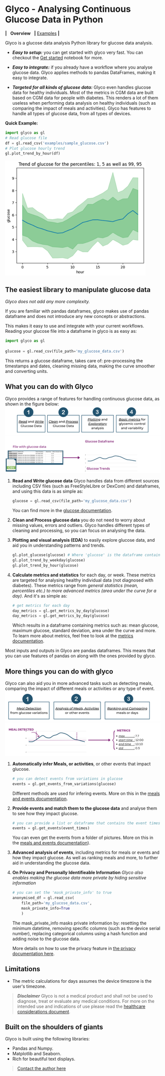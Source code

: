 # Glyco - Analysing Continuous Glucose Data in Python

**|** &nbsp; **Overview** &nbsp; **|** [Examples](https://github.com/nidhog/glyco/blob/main/docs/examples.md) **|**

Glyco is a glucose data analysis Python library for glucose data analysis.

* ***Easy to setup:*** you can get started with glyco very fast. 
You can checkout the [Get started](Get%20started.ipynb) notebook for more.
* ***Easy to integrate:*** if you already have a workflow where you analyse glucose data. Glyco applies methods to pandas DataFrames, making it easy to integrate.

* ***Targeted for all kinds of glucose data:*** Glyco even handles glucose data for healthy individuals. Most of the metrics in CGM data are built based on CGM data for people with diabetes. This renders a lot of them useless when performing data analysis on healthy individuals (such as comparing the impact of meals and activities). Glyco has features to handle all types of glucose data, from all types of devices.

**Quick Example:**
```Python
import glyco as gl
# Read glucose file
df = gl.read_csv('examples/sample_glucose.csv')
# Plot glucose hourly trend
gl.plot_trend_by_hour(df)
```
![image](https://raw.githubusercontent.com/nidhog/glyco/main/docs/images/stats-glucose-hourtrend.png "Figure 0.a")
## The easiest library to manipulate glucose data
*Glyco does not add any more complexity.*

If you are familiar with pandas dataframes, glyco makes use of pandas dataframe and does not introduce any new concepts or abstractions.

This makes it easy to use and integrate with your current workflows.
Reading your glucose file into a dataframe in glyco is as easy as:
```Python
import glyco as gl

glucose = gl.read_csv(file_path='my_glucose_data.csv')
```
This returns a glucose dataframe, takes care of: pre-processing the timestamps and dates, cleaning missing data, making the curve smoother and converting units.
## What you can do with Glyco
Glyco provides a range of features for handling continuous glucose data, as shown in the figure below:
![image](https://raw.githubusercontent.com/nidhog/glyco/main/docs/images/basic-features.png "Figure 1.a")
![image](https://raw.githubusercontent.com/nidhog/glyco/main/docs/images/basic-features-example.png "Figure 1.b")

1. **Read and Write glucose data** Glyco handles data from different sources including CSV files (such as FreeStyleLibre or DexCom) and dataframes, and using this data is as simple as:

    ```Python
    glucose = gl.read_csv(file_path='my_glucose_data.csv')
    ```
    You can find more in the [glucose documentation](https://github.com/nidhog/glyco/blob/main/docs/concepts/glucose.md).
2. **Clean and Process glucose data** you do not need to worry about missing values, errors and outliers. Glyco handles different types of cleaning and processing, so you can focus on analysing the data.
3. **Plotting and visual analysis (EDA)** to easily explore glucose data, and aid you in understanding patterns and trends.

    ```Python
    gl.plot_glucose(glucose) # Where 'glucose' is the dataframe containing glucose
    gl.plot_trend_by_weekday(glucose)
    gl.plot_trend_by_hour(glucose)
    ```
4. **Calculate metrics and statistics**  for each day, or week. These metrics are targeted for analysing healthy individual data (not diagnosed with diabetes). These metrics range from *general statistics (mean, percentiles etc.) to more advanced metrics (area under the curve for a day)*. And it's as simple as:
    ```Python
    # get metrics for each day
    day_metrics = gl.get_metrics_by_day(glucose)
    day_metrics = gl.get_metrics_by_day(glucose)
    ```
    Which results in a dataframe containing metrics such as: mean glucose, maximum glucose, standard deviation, area under the curve and more. To learn more about metrics, feel free to look at the [metrics documentation](https://github.com/nidhog/glyco/blob/main/docs/concepts/metrics.md).

Most inputs and outputs in Glyco are pandas dataframes. This means that you can use features of pandas on along with the ones provided by glyco.

## More things you can do with glyco
Glyco can also aid you in more advanced tasks such as detecting meals, comparing the impact of different meals or activities or any type of event. 
![image](https://raw.githubusercontent.com/nidhog/glyco/main/docs/images/advanced-features.png "Figure 2.a" )
![image](https://raw.githubusercontent.com/nidhog/glyco/main/docs/images/advanced-features-example.png "Figure 2.b" )

1. **Automatically infer Meals, or activities**, or other events that impact glucose.
    ```Python
    # you can detect events from variations in glucose
    events = gl.get_events_from_variations(glucose)
    ```
    Different methods are used for infering events. More on this in the [meals and events documentation](https://github.com/nidhog/glyco/blob/main/docs/concepts/events_and_meals.md).
2. **Provide events and match them to the glucose data** and analyse them to see how they impact glucose.
    ```Python
    # you can provide a list or dataframe that contains the event times
    events = gl.get_events(event_times)
    ```
    You can even get the events from a folder of pictures. More on this in the [meals and events documentation](https://github.com/nidhog/glyco/blob/main/docs/concepts/events_and_meals.md)).
3. **Advanced analysis of events**, including metrics for meals or events and how they impact glucose. As well as ranking meals and more, to further aid in understanding the glucose data.

4. **On Privacy and Personally Identifieable Information** *Glyco also enables making the glucose data more private by hiding sensitive information*
    ```Python
    # you can set the 'mask_private_info' to true
    anonymised_df = gl.read_csv(
        file_path='my_glucose_data.csv',
        mask_private_info=True
        )
    ```
    The mask_private_info masks private information by: resetting the minimum datetime, removing specific columns (such as the device serial number), replacing categorical columns using a hash function and adding noise to the glucose data.

    More details on how to use the privacy feature in [the privacy documentation here](https://github.com/nidhog/glyco/blob/main/docs/extra/privacy.md).

## Limitations
* The metric calculations for days assumes the device timezone is the user's timezone.

> ***Disclaimer*** Glyco is not a medical product and shall not be used to diagnose, treat or evaluate any medical conditions.
For more on the intended use and indications of use please read the [healthcare considerations document](https://github.com/nidhog/glyco/blob/main/docs/extra/healthcare.md).

## Built on the shoulders of giants
Glyco is built using the following libraries:
* Pandas and Numpy.
* Matplotlib and Seaborn.
* Rich for beautiful text displays.

> [Contact the author here](https://ismail.bio/about)